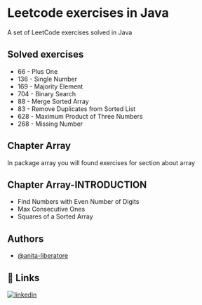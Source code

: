 # Leetcode exercises in Java

A set of LeetCode exercises solved in Java


## Solved exercises

- 66 - Plus One 
- 136 - Single Number 
- 169 - Majority Element 
- 704 - Binary Search 
- 88 - Merge Sorted Array 
- 83 - Remove Duplicates from Sorted List
- 628 - Maximum Product of Three Numbers
- 268 - Missing Number

## Chapter Array
In package array you will found exercises for section about array

## Chapter Array-INTRODUCTION

- Find Numbers with Even Number of Digits
- Max Consecutive Ones
- Squares of a Sorted Array



## Authors

- [@anita-liberatore](https://www.github.com/Anita-Liberatore)

## 🔗 Links
[![linkedin](https://img.shields.io/badge/linkedin-0A66C2?style=for-the-badge&logo=linkedin&logoColor=white)](https://www.linkedin.com/in/anitaliberatore)



